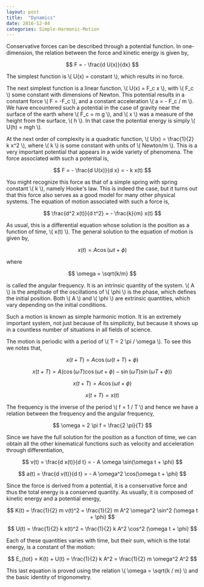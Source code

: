 ```yaml
---
layout: post
title:  "Dynamics"
date: 2016-12-04
categories: Simple-Harmonic-Motion
---
```


Conservative forces can be described through a potential function. In one-dimension, the relation between the force and kinetic energy is given by,

$$
  F = - \frac{d U(x)}{dx}
$$

The simplest function is \\( U(x) = constant \\), which results in no force.

The next simplest function is a linear function, \\( U(x) = F_c x \\), with \\( F_c \\) some constant with dimensions of Newton. This potential results in a constant force \\( F = -F_c \\), and a constant acceleration \\( a = - F_c / m \\). We have encountered such a potential in the case of gravity near the surface of the earth where \\( F_c = m g \\), and \\( x \\) was a measure of the height from the surface, \\( h \\). In that case the potential energy is simply \\( U(h) = mgh \\).

At the next order of complexity is a quadratic function, \\( U(x) = \frac{1}{2} k x^2 \\), where \\( k \\) is some constant with units of \\( Newton/m \\). This is a very important potential that appears in a wide variety of phenomena. The force associated with such a potential is,

$$
  F = - \frac{d U(x)}{d x} = - k x(t)
$$

You might recognize this force as that of a simple spring with spring constant \\( k \\), namely Hooke's law. This is indeed the case, but it turns out that this force also serves as a good model for many other physical systems. The equation of motion associated with such a force is,

$$
  \frac{d^2 x(t)}{d t^2} = - \frac{k}{m} x(t)
$$

As usual, this is a differential equation whose solution is the position as a function of time, \\( x(t) \\). The general solution to the equation of motion is given by,

$$
  x(t) = A \cos (\omega t + \phi)
$$

where

$$
  \omega = \sqrt{k/m}
$$

is called the angular frequency. It is an intrinsic quantity of the system. \\( A \\) is the amplitude of the oscillations of \\( \phi \\) is the phase, which defines the initial position. Both \\( A \\) and \\( \phi \\) are extrinsic quantities, which vary depending on the initial conditions.

Such a motion is known as simple harmonic motion. It is an extremely important system, not just because of its simplicity, but because it shows up in a countless number of situations in all fields of science.

The motion is periodic with a period of \\( T = 2 \pi / \omega \\). To see this we notes that,

$$
  x(t + T) = A \cos (\omega (t + T) + \phi)
$$

$$
  x(t + T) = A ( \cos(\omega T) \cos(\omega t + \phi) - \sin(\omega T) \sin(\omega T + \phi) )
$$

$$
  x(t + T) = A \cos(\omega t + \phi)
$$

$$
  x(t + T) = x(t)
$$

The frequency is the inverse of the period \\( f = 1 / T \\) and hence we have a relation between the frequency and the angular frequency,

$$
  \omega = 2 \pi f = \frac{2 \pi}{T}
$$

Since we have the full solution for the position as a function of time, we can obtain all the other kinematical functions such as velocity and acceleration through differentiation,

$$
  v(t) = \frac{d x(t)}{d t} = - A \omega \sin(\omega t + \phi)
$$

$$
  a(t) = \frac{d v(t)}{d t} = - A \omega^2 \cos(\omega t + \phi)
$$

Since the force is derived from a potential, it is a conservative force and thus the total energy is a conserved quantity. As usually, it is composed of kinetic energy and a potential energy,

$$
  K(t) = \frac{1}{2} m v(t)^2 = \frac{1}{2} m A^2 \omega^2 \sin^2 (\omega t + \phi)
$$

$$
  U(t) = \frac{1}{2} k x(t)^2 = \frac{1}{2} k A^2 \cos^2 (\omega t + \phi)
$$

Each of these quantities varies with time, but their sum, which is the total energy, is a constant of the motion:

$$
  E_{tot} = K(t) + U(t) = \frac{1}{2} k A^2 = \frac{1}{2} m \omega^2 A^2
$$

This last equation is proved using the relation \\( \omega = \sqrt{k / m} \\) and the basic identity of trigonometry.
